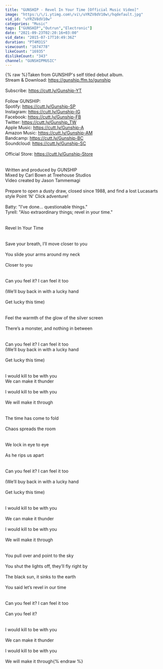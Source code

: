 ```yaml
---
title: "GUNSHIP - Revel In Your Time [Official Music Video]"
image: "https:\/\/i.ytimg.com\/vi\/uYRZV8dV10w\/hqdefault.jpg"
vid_id: "uYRZV8dV10w"
categories: "Music"
tags: ["GUNSHIP","Outrun","Electronic"]
date: "2021-09-23T02:20:16+03:00"
vid_date: "2015-07-17T10:49:36Z"
duration: "PT4M31S"
viewcount: "1674778"
likeCount: "16935"
dislikeCount: "343"
channel: "GUNSHIPMUSIC"
---
```

{% raw %}Taken from GUNSHIP's self titled debut album.<br />Stream &amp; Download: <a rel="nofollow" target="blank" href="https://gunship.ffm.to/gunship">https://gunship.ffm.to/gunship</a><br /><br />Subscribe: <a rel="nofollow" target="blank" href="https://cutt.ly/Gunship-YT">https://cutt.ly/Gunship-YT</a><br /><br />Follow GUNSHIP:<br />Spotify: <a rel="nofollow" target="blank" href="https://cutt.ly/Gunship-SP">https://cutt.ly/Gunship-SP</a><br />Instagram: <a rel="nofollow" target="blank" href="https://cutt.ly/Gunship-IG">https://cutt.ly/Gunship-IG</a><br />Facebook: <a rel="nofollow" target="blank" href="https://cutt.ly/Gunship-FB">https://cutt.ly/Gunship-FB</a><br />Twitter: <a rel="nofollow" target="blank" href="https://cutt.ly/Gunship_TW">https://cutt.ly/Gunship_TW</a><br />Apple Music: <a rel="nofollow" target="blank" href="https://cutt.ly/Gunship-A">https://cutt.ly/Gunship-A</a><br />Amazon Music: <a rel="nofollow" target="blank" href="https://cutt.ly/Gunship-AM">https://cutt.ly/Gunship-AM</a><br />Bandcamp: <a rel="nofollow" target="blank" href="https://cutt.ly/Gunship-BC">https://cutt.ly/Gunship-BC</a><br />Soundcloud: <a rel="nofollow" target="blank" href="https://cutt.ly/Gunship-SC">https://cutt.ly/Gunship-SC</a><br /><br />Official Store: <a rel="nofollow" target="blank" href="https://cutt.ly/Gunship-Store">https://cutt.ly/Gunship-Store</a><br /><br /><br />Written and produced by GUNSHIP<br />Mixed by Carl Bown at Treehouse Studios<br />Video created by Jason Tammemagi<br /><br />Prepare to open a dusty draw, closed since 1988, and find a lost Lucasarts style Point 'N' Click adventure!<br /><br />Batty: &quot;I've done... questionable things.&quot;<br />Tyrell: &quot;Also extraordinary things; revel in your time.&quot;<br /><br /><br />Revel In Your Time<br /><br /><br />Save your breath, I’ll move closer to you<br /><br />You slide your arms around my neck<br /><br />Closer to you<br /><br /><br />Can you feel it? I can feel it too<br /><br />(We’ll buy back in with a lucky hand<br /><br />Get lucky this time)<br /><br /><br />Feel the warmth of the glow of the silver screen<br /><br />There’s a monster, and nothing in between<br /><br /><br />Can you feel it? I can feel it too<br />(We’ll buy back in with a lucky hand<br /><br />Get lucky this time)<br /><br /><br />I would kill to be with you<br />We can make it thunder<br /><br />I would kill to be with you<br /><br />We will make it through<br /><br /><br />The time has come to fold<br /><br />Chaos spreads the room<br /><br /><br />We lock in eye to eye<br /><br />As he rips us apart<br /><br /><br />Can you feel it? I can feel it too<br /><br />(We’ll buy back in with a lucky hand<br /><br />Get lucky this time)<br /><br /><br />I would kill to be with you<br /><br />We can make it thunder<br /><br />I would kill to be with you<br /><br />We will make it through<br /><br /><br />You pull over and point to the sky<br /><br />You shut the lights off, they’ll fly right by<br /><br />The black sun, it sinks to the earth<br /><br />You said let’s revel in our time<br /><br /><br />Can you feel it? I can feel it too<br /><br />Can you feel it?<br /><br /><br />I would kill to be with you<br /><br />We can make it thunder<br /><br />I would kill to be with you<br /><br />We will make it through{% endraw %}
